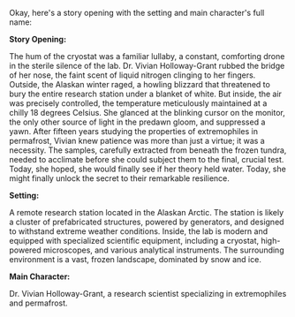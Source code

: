 Okay, here's a story opening with the setting and main character's full name:

**Story Opening:**

The hum of the cryostat was a familiar lullaby, a constant, comforting drone in the sterile silence of the lab. Dr. Vivian Holloway-Grant rubbed the bridge of her nose, the faint scent of liquid nitrogen clinging to her fingers. Outside, the Alaskan winter raged, a howling blizzard that threatened to bury the entire research station under a blanket of white. But inside, the air was precisely controlled, the temperature meticulously maintained at a chilly 18 degrees Celsius. She glanced at the blinking cursor on the monitor, the only other source of light in the predawn gloom, and suppressed a yawn. After fifteen years studying the properties of extremophiles in permafrost, Vivian knew patience was more than just a virtue; it was a necessity. The samples, carefully extracted from beneath the frozen tundra, needed to acclimate before she could subject them to the final, crucial test. Today, she hoped, she would finally see if her theory held water. Today, she might finally unlock the secret to their remarkable resilience.

**Setting:**

A remote research station located in the Alaskan Arctic. The station is likely a cluster of prefabricated structures, powered by generators, and designed to withstand extreme weather conditions. Inside, the lab is modern and equipped with specialized scientific equipment, including a cryostat, high-powered microscopes, and various analytical instruments. The surrounding environment is a vast, frozen landscape, dominated by snow and ice.

**Main Character:**

Dr. Vivian Holloway-Grant, a research scientist specializing in extremophiles and permafrost.
